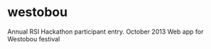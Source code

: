 westobou
========

Annual RSI Hackathon participant entry. October 2013
Web app for Westobou festival
